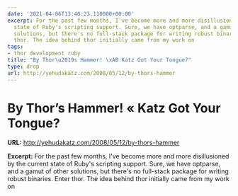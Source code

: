 ```yaml
---
date: '2021-04-06T13:40:23.110000+00:00'
excerpt: For the past few months, I've become more and more disillusioned by the current
  state of Ruby's scripting support. Sure, we have optparse, and a gamut of other
  solutions, but there's no full-stack package for writing robust binaries. Enter
  thor. The idea behind thor initially came from my work on
tags:
- thor development ruby
title: "By Thor\u2019s Hammer! \xAB Katz Got Your Tongue?"
type: drop
url: http://yehudakatz.com/2008/05/12/by-thors-hammer
---
```


# By Thor’s Hammer! « Katz Got Your Tongue?

**URL:** http://yehudakatz.com/2008/05/12/by-thors-hammer

**Excerpt:** For the past few months, I've become more and more disillusioned by the current state of Ruby's scripting support. Sure, we have optparse, and a gamut of other solutions, but there's no full-stack package for writing robust binaries. Enter thor. The idea behind thor initially came from my work on
